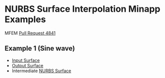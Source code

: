 # NURBS Surface Interpolation Minapp Examples

MFEM [Pull Request 4841](https://github.com/mfem/mfem/pull/4841)

## Example 1 (Sine wave)

- [Input Surface](https://glvis.org/live/?stream=https://raw.githubusercontent.com/tzanio/data/nurbs-surf/ex1-nx10-ny10-fx40-fy40/Input-Surface.mesh)
- [Output Surface](https://glvis.org/live/?stream=https://raw.githubusercontent.com/tzanio/data/nurbs-surf/ex1-nx10-ny10-fx40-fy40/Output-Surface.mesh)
- Intermediate [NURBS Surface](https://glvis.org/live/?stream=https://raw.githubusercontent.com/tzanio/data/nurbs-surf/ex1-nx10-ny10-fx40-fy40/NURBS-Surface.mesh)


